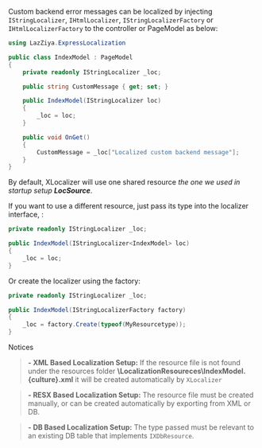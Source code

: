 Custom backend error messages can be localized by injecting `IStringLocalizer`, `IHtmlLocalizer`, `IStringLocalizerFactory` or `IHtmlLocalizerFactory` to the controller or PageModel as below:

````cs
using LazZiya.ExpressLocalization

public class IndexModel : PageModel
{
    private readonly IStringLocalizer _loc;

    public string CustomMessage { get; set; }

    public IndexModel(IStringLocalizer loc)
    {
        _loc = loc;
    }

    public void OnGet() 
    {
        CustomMessage = _loc["Localized custom backend message"];
    }
}
````

By default, XLocalizer will use one shared resource _the one we used in startup setup **LocSource**_.

If you want to use a different resource, just pass its type into the localizer interface, :
````cs
private readonly IStringLocalizer _loc;

public IndexModel(IStringLocalizer<IndexModel> loc)
{
    _loc = loc;
}
```` 

Or create the localizer using the factory:
````cs
private readonly IStringLocalizer _loc;

public IndexModel(IStringLocalizerFactory factory)
{
    _loc = factory.Create(typeof(MyResourcetype));
}
```` 

Notices
> **- XML Based Localization Setup:** If the resource file is not found under the resources folder __\LocalizationResoureces\IndexModel.{culture}.xml__ it will be created automatically by `XLocalizer`

> **- RESX Based Localization Setup:** The resource file must be created manually, or can be created automatically by exporting from XML or DB.

> **- DB Based Localization Setup:** The type passed must be relevant to an existing DB table that implements `IXDbResource`.
